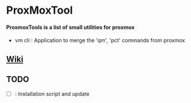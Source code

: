 # ProxMoxTool

#### ProxmoxTools is a list of small utilities for proxmox

- vm cli : Application to merge the 'qm', 'pct' commands from proxmox

## [Wiki](https://github.com/Xenxia/ProxmoxTool/wiki)

## TODO

- [ ] : Installation script and update

